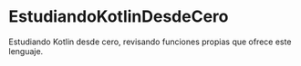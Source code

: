 # EstudiandoKotlinDesdeCero
Estudiando Kotlin  desde cero, revisando funciones propias que ofrece este lenguaje.
